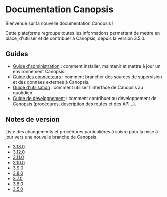 # Documentation Canopsis

Bienvenue sur la nouvelle documentation Canopsis !

Cette plateforme regroupe toutes les informations permettant de mettre en place, d'utiliser et de contribuer à Canopsis, depuis la version 3.5.0.

## Guides

*  [Guide d'administration](guide-administration/index.md) : comment installer, maintenir et mettre à jour un environnement Canopsis.
*  [Guide des connecteurs](guide-connecteurs/index.md) : comment brancher des sources de supervision et des données externes à Canopsis.
*  [Guide d'utilisation](guide-utilisation/index.md) : comment utiliser l'interface de Canopsis au quotidien.
*  [Guide de développement](guide-developpement/index.md) : comment contribuer au développement de Canopsis (procédures, description des routes et des API…).

## Notes de version

Liste des changements et procédures particulières à suivre pour la mise à jour vers une nouvelle branche de Canopsis.

*  [3.13.0](notes-de-version/3.13.0.md)
*  [3.12.0](notes-de-version/3.12.0.md)
*  [3.11.0](notes-de-version/3.11.0.md)
*  [3.10.0](notes-de-version/3.10.0.md)
*  [3.9.0](notes-de-version/3.9.0.md)
*  [3.8.0](notes-de-version/3.8.0.md)
*  [3.7.0](notes-de-version/3.7.0.md)
*  [3.6.0](notes-de-version/3.6.0.md)
*  [3.5.0](notes-de-version/3.5.0.md)
